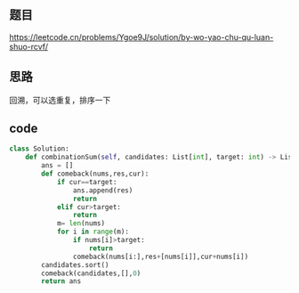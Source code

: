## 题目
https://leetcode.cn/problems/Ygoe9J/solution/by-wo-yao-chu-qu-luan-shuo-rcvf/
## 思路
回溯，可以选重复，排序一下
## code
```py
class Solution:
    def combinationSum(self, candidates: List[int], target: int) -> List[List[int]]:
        ans = []
        def comeback(nums,res,cur):
            if cur==target:
                ans.append(res)
                return 
            elif cur>target:
                return 
            m= len(nums)
            for i in range(m):
                if nums[i]>target:
                    return 
                comeback(nums[i:],res+[nums[i]],cur+nums[i])
        candidates.sort()
        comeback(candidates,[],0)
        return ans
```
